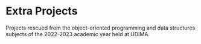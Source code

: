 # Extra Projects

Projects rescued from the object-oriented programming and data structures subjects of the 2022-2023 academic year held at UDIMA.